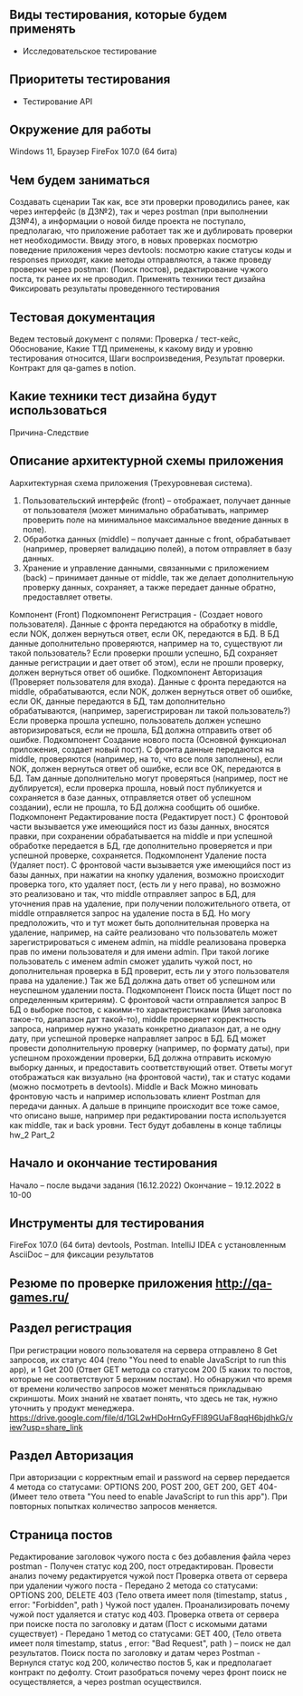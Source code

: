 ## Виды тестирования, которые будем применять ##
- Исследовательское тестирование
## Приоритеты тестирования ##
- Тестирование API
## Окружение для работы ##
  Windows 11, Браузер FireFox 107.0 (64 бита)
## Чем будем заниматься ##
  Создавать сценарии
  Так как, все эти проверки проводились ранее, как через интерфейс (в ДЗ№2), так и через postman (при выполнении ДЗ№4), а информации о новой билде проекта не поступало, предполагаю, что приложение работает так же и дублировать проверки нет необходимости.
  Ввиду этого, в новых проверках посмотрю поведение приложения через devtools: посмотрю какие статусы коды и responses приходят, какие методы отправляются, а также проведу проверки через postman: (Поиск постов), редактирование чужого поста, тк ранее их не проводил.
  Применять техники тест дизайна
  Фиксировать результаты проведенного тестирования
## Тестовая документация ##
  Ведем тестовый документ с полями: Проверка / тест-кейс, Обоснование, Какие ТТД применены, к какому виду и уровню тестирования относится, Шаги воспроизведения, Результат проверки. Контракт для qa-games в notion.
## Какие техники тест дизайна будут использоваться ##
  Причина-Следствие
## Описание архитектурной схемы приложения ##
  Aархитектурная схема приложения (Трехуровневая система).
1.	Пользовательский интерфейс (front) – отображает, получает данные от пользователя (может минимально обрабатывать, например проверить поле на минимальное максимальное введение данных в поле).
2.	Обработка данных (middle) – получает данные с front, обрабатывает (например, проверяет валидацию полей), а потом отправляет в базу данных.
3.	Хранение и управление данными, связанными с приложением (back) – принимает данные от middle, так же делает дополнительную проверку данных, сохраняет, а также передает данные обратно, предоставляет ответы.

Компонент (Front)
Подкомпонент Регистрация - (Создает нового пользователя).
Данные с фронта передаются на обработку в middle, если NOK, должен вернуться ответ, если ОК, передаются в БД.  В БД данные дополнительно проверяются, например на то, существуют ли такой пользователь? Если проверки прошли успешно, БД сохраняет данные регистрации и дает ответ об этом), если не прошли проверку, должен вернуться ответ об ошибке.
Подкомпонент Авторизация (Проверяет пользователя для входа).
Данные с фронта передаются на middle, обрабатываются, если NOK, должен вернуться ответ об ошибке, если ОК, данные передаются в БД, там дополнительно обрабатываются, (например, зарегистрирован ли такой пользователь?) Если проверка прошла успешно, пользователь должен успешно авторизироваться, если не прошла, БД должна отправить ответ об ошибке.
Подкомпонент Создание нового поста (Основной функционал приложения, создает новый пост).
С фронта данные передаются на middle, проверяются (например, на то, что все поля заполнены), если NOK, должен вернуться ответ об ошибке, если все ОК, передаются в БД.  Там данные дополнительно могут проверяться (например, пост не дублируется), если проверка прошла, новый пост публикуется и сохраняется в базе данных, отправляется ответ об успешном создании), если не прошла, то БД должна сообщить об ошибке.
Подкомпонент Редактирование поста (Редактирует пост.)
С фронтовой части вызывается уже имеющийся пост из базы данных, вносятся правки, при сохранении обрабатывается на middle и при успешной обработке передается в БД, где дополнительно проверяется и при успешной проверке, сохраняется.
Подкомпонент Удаление поста (Удаляет пост).
С фронтовой части вызывается уже имеющийся пост из базы данных, при нажатии на кнопку удаления, возможно происходит проверка того, кто удаляет пост, (есть ли у него права), но возможно это реализовано и так, что middle отправляет запрос в БД, для уточнения прав на удаление, при получении положительного ответа, от middle отправляется запрос на удаление поста в БД. Но могу предположить, что и тут может быть дополнительная проверка на удаление, например, на сайте реализовано что пользователь может зарегистрироваться с именем admin, на middle реализована проверка прав по имени пользователя и для имени admin. При такой логике пользователь с именем admin сможет удалить чужой пост, но дополнительная проверка в БД проверит, есть ли у этого пользователя права на удаление.) Так же БД должна дать ответ об успешном или неуспешном удалении поста.
Подкомпонент Поиск поста (Ищет пост по определенным критериям). С фронтовой части отправляется запрос В БД о выборке постов, с какими-то характеристиками (Имя заголовка такое-то, диапазон дат такой-то), middle проверяет корректность запроса, например нужно указать конкретно диапазон дат, а не одну дату, при успешной проверке направляет запрос в БД. БД может провести дополнительную проверку (например, по формату даты), при успешном прохождении проверки, БД должна отправить искомую выборку данных, и предоставить соответствующий ответ.
Ответы могут отображаться как визуально (на фронтовой части), так и статус кодами (можно посмотреть в devtools).
Middle и Back
Можно миновать фронтовую часть и например использовать клиент Postman для передачи данных. А дальше в принципе происходит все тоже самое, что описано выше, например при редактировании поста используется как middle, так и back уровни.
Тест будут добавлены в конце таблицы hw_2 Part_2
## Начало и окончание тестирования ##
Начало – после выдачи задания (16.12.2022)
Окончание – 19.12.2022 в 10-00
## Инструменты для тестирования ##
FireFox 107.0 (64 бита) devtools, Postman.
IntelliJ IDEA с установленным AsciiDoc – для фиксации результатов

## Резюме по проверке приложения http://qa-games.ru/ ##
## Раздел регистрация ##
При регистрации нового пользователя на сервера отправлено 8 Get запросов, их статус 404 (тело "You need to enable JavaScript to run this app), и 1 Get 200 (Ответ GET метода со статусом 200  (5 каких то постов, которые не соответствуют 5 верхним постам). Но обнаружил что время от времени количество запросов может меняться прикладываю скриншоты. Моих знаний не хватает понять, что здесь не так, нужно уточнить у продукт менеджера.
https://drive.google.com/file/d/1GL2wHDoHrnGyFFl89GUaF8qqH6bjdhkG/view?usp=share_link
## Раздел Авторизация ##
При авторизации с корректным email и password на сервер передается 4 метода со статусами: OPTIONS 200, POST 200, GET 200, GET 404- (Имеет тело ответа "You need to enable JavaScript to run this app"). При повторных попытках количество запросов меняется.
## Страница постов ##
Редактирование заголовок чужого поста с без добавления файла через postman - Получен статус код 200, пост отредактирован. Провести анализ почему редактируется чужой пост
Проверка ответа от сервера при удалении чужого поста - Передано 2 метода со статусами: OPTIONS 200, DELETE 403 (Тело ответа имеет поля (timestamp, status , error: "Forbidden", path ) Чужой пост удален. Проанализировать почему чужой пост удаляется и статус код 403.
Проверка ответа от сервера при поиске поста по заголовку и датам (Пост с искомыми датами существует) - Передано 1 метод со статусами: GET 400, (Тело ответа имеет поля timestamp, status , error: "Bad Request", path ) – поиск не дал результатов.
Поиск поста по заголовку и датам через Postman - Вернулся статус код 200, количество постов 5, как и предполагает контракт по дефолту. Стоит разобраться почему через фронт поиск не осуществляется, а через postman осуществился.